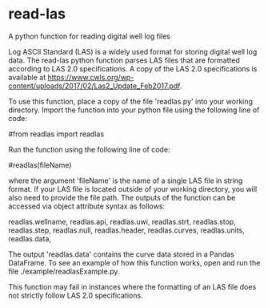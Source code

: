 # read-las
A python function for reading digital well log files

Log ASCII Standard (LAS) is a widely used format for storing digital well log data.  The read-las python function parses LAS files that are formatted according to LAS 2.0 specifications.  A copy of the LAS 2.0 specifications is available at https://www.cwls.org/wp-content/uploads/2017/02/Las2_Update_Feb2017.pdf.

To use this function, place a copy of the file 'readlas.py' into your working directory.  Import the function into your python file using the following line of code: 

#from readlas import readlas

Run the function using the following line of code:

#readlas(fileName)

where the argument 'fileName' is the name of a single LAS file in string format.  If your LAS file is located outside of your working directory, you will also need to provide the file path.  The outputs of the function can be accessed via object attribute syntax as follows:

readlas.wellname, readlas.api, readlas.uwi, readlas.strt, readlas.stop, readlas.step, readlas.null, readlas.header, readlas.curves, readlas.units, readlas.data,

The output 'readlas.data' contains the curve data stored in a Pandas DataFrame.  To see an example of how this function works, open and run the file ./example/readlasExample.py.  

This function may fail in instances where the formatting of an LAS file does not strictly follow LAS 2.0 specifications. 



